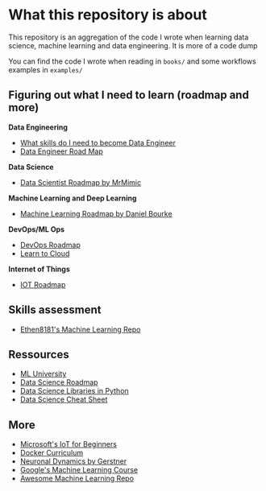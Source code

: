 # What this repository is about

This repository is an aggregation of the code I wrote when learning 
data science, machine learning and data engineering. It is more of a code dump

You can find the code I wrote when reading in ```books/``` and some workflows 
examples in ```examples/```


## Figuring out what I need to learn (roadmap and more)

**Data Engineering**

- [What skills do I need to become Data Engineer](https://dataengineering.wiki/FAQ/What+skills+do+I+need+to+become+a+Data+Engineer)
- [Data Engineer Road Map](https://github.com/datastacktv/data-engineer-roadmap)

**Data Science**
- [Data Scientist Roadmap by MrMimic](https://github.com/MrMimic/data-scientist-roadmap)


**Machine Learning and Deep Learning**

- [Machine Learning Roadmap by Daniel Bourke](https://github.com/mrdbourke/machine-learning-roadmap)

**DevOps/ML Ops**
- [DevOps Roadmap](https://roadmap.sh/devops)
- [Learn to Cloud](https://github.com/learntocloud/learn-to-cloud)

**Internet of Things**
- [IOT Roadmap](https://github.com/mahmoodfathy/IoT-Roadmap)


## Skills assessment

- [Ethen8181's Machine Learning Repo](https://github.com/ethen8181/machine-learning)

## Ressources

- [ML University](https://github.com/d0r1h/ML-University)
- [Data Science Roadmap](https://github.com/Moataz-Elmesmary/Data-Science-Roadmap)
- [Data Science Libraries in Python](https://github.com/r0f1/datascience)
- [Data Science Cheat Sheet](https://github.com/FavioVazquez/ds-cheatsheets)

## More

- [Microsoft's IoT for Beginners](https://github.com/microsoft/IoT-For-Beginners)
- [Docker Curriculum](https://github.com/prakhar1989/docker-curriculum)
- [Neuronal Dynamics by Gerstner](https://neuronaldynamics.epfl.ch/index.html)
- [Google's Machine Learning Course](https://developers.google.com/machine-learning)
- [Awesome Machine Learning Repo](https://github.com/josephmisiti/awesome-machine-learning)

